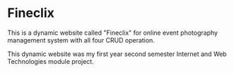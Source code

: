 # Fineclix
This is a dynamic website called "Fineclix" for online event  photography management system with all four CRUD operation.

This dynamic website was my first year second semester Internet and Web Technologies module project.
